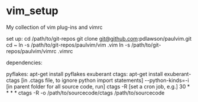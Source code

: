 vim_setup
=========

My collection of vim plug-ins and vimrc

set up:
cd /path/to/git-repos
git clone git@github.com:pdlawson/paulvim.git
cd ~
ln -s /path/to/git-repos/paulvim/vim .vim
ln -s /path/to/git-repos/paulvim/vimrc .vimrc

dependencies:

pyflakes:
apt-get install pyflakes
exuberant ctags:
apt-get install exuberant-ctags
[in .ctags file, to ignore python import statements] --python-kinds=-i
[in parent folder for all source code, run] ctags -R
[set a cron job, e.g.] 30 * * * * ctags -R -o /path/to/sourcecode/ctags /path/to/sourcecode
